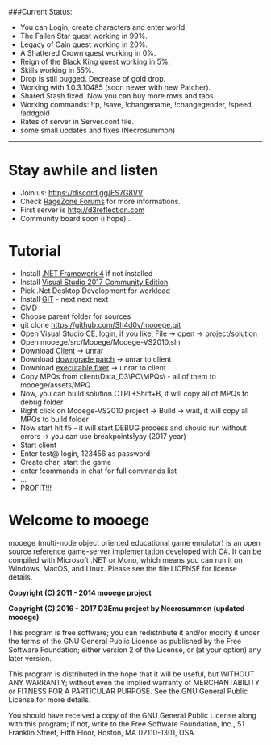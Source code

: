 ###Current Status:
* You can Login, create characters and enter world.
* The Fallen Star quest working in 99%.
* Legacy of Cain quest working in 20%.
* A Shattered Crown quest working in 0%.
* Reign of the Black King quest working in 5%.
* Skills working in 55%.
* Drop is still bugged. Decrease of gold drop.
* Working with 1.0.3.10485 (soon newer with new Patcher).
* Shared Stash fixed. Now you can buy more rows and tabs.
* Working commands: !tp, !save, !changename, !changegender, !speed, !addgold
* Rates of server in Server.conf file.
* some small updates and fixes (Necrosummon)

***

# Stay awhile and listen

* Join us: https://discord.gg/ES7G8VV
* Check [RageZone Forums](http://ragezone.com/) for more informations.
* First server is http://d3reflection.com
* Community board soon (i hope)...

# Tutorial
* Install [.NET Framework 4](https://www.microsoft.com/en-in/download/details.aspx?id=17718) if not installed
* Install [Visual Studio 2017 Community Edition](https://www.visualstudio.com/en/downloads)
* Pick .Net Desktop Development for workload
* Install [GIT](https://git-scm.com/downloads) - next next next
* CMD
* Choose parent folder for sources
* git clone https://github.com/Sh4d0v/mooege.git
* Open Visual Studio CE, login, if you like, File -> open -> project/solution
* Open mooege/src/Mooege/Mooege-VS2010.sln
* Download [Client](https://yadi.sk/d/g_aoGkXE3PACvC) -> unrar
* Download [downgrade patch](https://yadi.sk/d/dfPqlIiM3PAD3z) -> unrar to client
* Download [executable fixer](https://yadi.sk/d/0bMUbmXy3PAD8f) -> unrar to client
* Copy MPQs from client\Data_D3\PC\MPQs\ - all of them to mooege/assets/MPQ
* Now, you can build solution CTRL+Shift+B, it will copy all of MPQs to debug folder
* Right click on Mooege-VS2010 project -> Build -> wait, it will copy all MPQs to build folder
* Now start hit f5 - it will start DEBUG process and should run without errors -> you can use breakpoints!yay (2017 year)
* Start client
* Enter test@ login, 123456 as password
* Create char, start the game
* enter !commands in chat for full commands list
* ...
* PROFIT!!!

# Welcome to mooege

mooege (multi-node object oriented educational game emulator) is an open source reference game-server implementation
developed with C#. It can be compiled with Microsoft .NET or Mono, which means you can run it on Windows, MacOS, 
and Linux. Please see the file LICENSE for license details.

**Copyright (C) 2011 - 2014 mooege project**

**Copyright (C) 2016 - 2017 D3Emu project by Necrosummon (updated mooege)**

This program is free software; you can redistribute it and/or
modify it under the terms of the GNU General Public License
as published by the Free Software Foundation; either version 2
of the License, or (at your option) any later version.

This program is distributed in the hope that it will be useful,
but WITHOUT ANY WARRANTY; without even the implied warranty of
MERCHANTABILITY or FITNESS FOR A PARTICULAR PURPOSE.  See the
GNU General Public License for more details.

You should have received a copy of the GNU General Public License
along with this program; if not, write to the Free Software
Foundation, Inc., 51 Franklin Street, Fifth Floor, Boston, MA  02110-1301, USA.
